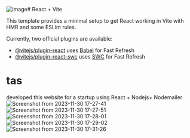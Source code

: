 ![image](https://github.com/ilanchezhian-m/tas/assets/83200533/23e0fa63-7309-4b49-a141-60a4e33611c4)# React + Vite

This template provides a minimal setup to get React working in Vite with HMR and some ESLint rules.

Currently, two official plugins are available:

- [@vitejs/plugin-react](https://github.com/vitejs/vite-plugin-react/blob/main/packages/plugin-react/README.md) uses [Babel](https://babeljs.io/) for Fast Refresh
- [@vitejs/plugin-react-swc](https://github.com/vitejs/vite-plugin-react-swc) uses [SWC](https://swc.rs/) for Fast Refresh
# tas

developed this website for a startup
using React + Nodejs+ Nodemailer 
![Screenshot from 2023-11-30 17-27-41](https://github.com/ilanchezhian-m/tas/assets/83200533/2f63b62f-7fc3-4990-b8e5-21b5c0a883d5)
![Screenshot from 2023-11-30 17-27-51](https://github.com/ilanchezhian-m/tas/assets/83200533/a8ee5c80-c104-433d-9eb4-0cc932b3174a)
![Screenshot from 2023-11-30 17-28-01](https://github.com/ilanchezhian-m/tas/assets/83200533/e8e7c7b9-8eeb-43c5-b5df-cba62084b99a)
![Screenshot from 2023-11-30 17-29-02](https://github.com/ilanchezhian-m/tas/assets/83200533/264b77fc-a4e4-49a8-a4f3-4aede8acffc4)
![Screenshot from 2023-11-30 17-31-26](https://github.com/ilanchezhian-m/tas/assets/83200533/83badd01-6a27-4691-b8ef-9b1a2bf0f187)



